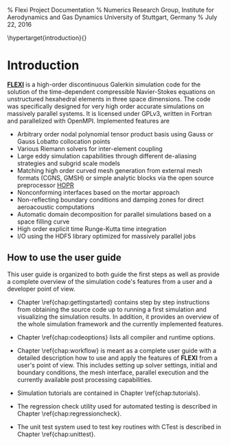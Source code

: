 % Flexi Project Documentation
% Numerics Research Group,
  Institute for Aerodynamics and Gas Dynamics
  University of Stuttgart, Germany
% July 22, 2016

\hypertarget{introduction}{}

# Introduction

 [**FLEXI**](http://flexi-project.org) is a high-order discontinuous Galerkin simulation code for the solution of the time-dependent compressible Navier-Stokes equations on unstructured hexahedral elements in three space dimensions. The code was specifically designed for very high order accurate simulations on massively parallel systems. It is licensed under GPLv3, written in Fortran and parallelized with OpenMPI. Implemented features are
 
 * Arbitrary order nodal polynomial tensor product basis using Gauss or Gauss Lobatto collocation points
 * Various Riemann solvers for inter-element coupling
 * Large eddy simulation capabilities through different de-aliasing strategies and subgrid scale models
 * Matching high order curved mesh generation from external mesh formats (CGNS, GMSH) or simple analytic blocks via the open source preprocessor [HOPR](http://hopr-project.org)
 * Nonconforming interfaces based on the mortar approach
 * Non-reflecting boundary conditions and damping zones for direct aeroacoustic computations
 * Automatic domain decomposition for parallel simulations based on a space filling curve
 * High order explicit time Runge-Kutta time integration
 * I/O using the HDF5 library optimized for massively parallel jobs
 
## How to use the user guide

This user guide is organized to both guide the first steps as well as provide a complete overview of the simulation code's features from a user and a developer point of view.

* Chapter \ref{chap:gettingstarted} contains step by step instructions from obtaining the source code up to running a first simulation and visualizing the simulation results. In addition, it provides an overview of the whole simulation framework and the currently implemented features.

* Chapter \ref{chap:codeoptions} lists all compiler and runtime options.

* Chapter \ref{chap:workflow} is meant as a complete user guide with a detailed description how to use and apply the features of **FLEXI** from a user's point of view. This includes setting up solver settings, initial and boundary conditions, the mesh interface, parallel execution and the currently available post processing capabilities.

* Simulation tutorials are contained in Chapter \ref{chap:tutorials}.

* The regression check utility used for automated testing is described in Chapter \ref{chap:regressioncheck}.

* The unit test system used to test key routines with CTest is described in Chapter \ref{chap:unittest}.
